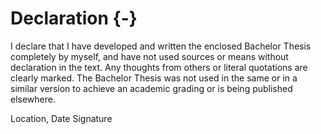 # Declaration {-}
I declare that I have developed and written the enclosed Bachelor Thesis completely by myself, and have not used sources or means without declaration in the text. Any  thoughts from others or literal quotations are clearly marked. The Bachelor Thesis was not used in the same or in a similar version to achieve an academic grading or is being published elsewhere.

Location, Date Signature
